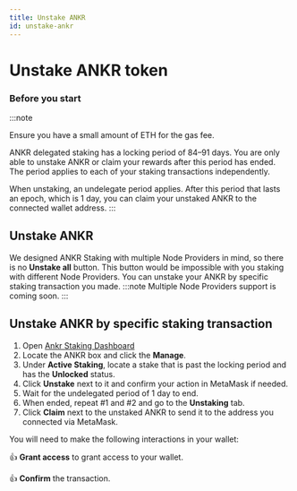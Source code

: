 ```yaml
---
title: Unstake ANKR 
id: unstake-ankr
---
```


# Unstake ANKR token

### Before you start

:::note

Ensure you have a small amount of ETH for the gas fee.

ANKR delegated staking has a locking period of 84–91 days. You are only able to unstake ANKR or claim your rewards after this period has ended. The period applies to each of your staking transactions independently.

When unstaking, an undelegate period applies. After this period that lasts an epoch, which is 1 day, you can claim your unstaked ANKR to the connected wallet address.
:::

## Unstake ANKR
We designed ANKR Staking with multiple Node Providers in mind, so there is no **Unstake all** button.
This button would be impossible with you staking with different Node Providers.
You can unstake your ANKR by specific staking transaction you made. 
:::note
Multiple Node Providers support is coming soon.
:::
## Unstake ANKR by specific staking transaction
1. Open [Ankr Staking Dashboard](https://www.ankr.com/staking/dashboard/)
2. Locate the ANKR box and click the **Manage**.
3. Under **Active Staking**, locate a stake that is past the locking period and has the **Unlocked** status.
4. Click **Unstake** next to it and confirm your action in MetaMask if needed.
5. Wait for the undelegated period of 1 day to end.
6. When ended, repeat #1 and #2 and go to the **Unstaking** tab.
7. Click **Claim** next to the unstaked ANKR to send it to the address you connected via MetaMask.

You will need to make the following interactions in your wallet:

:thumbsup: **Grant access** to grant access to your wallet.

:thumbsup: **Confirm** the transaction.


